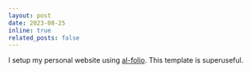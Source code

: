 ```yaml
---
layout: post
date: 2023-08-25
inline: true
related_posts: false
---
```


I setup my personal website using [al-folio](https://github.com/alshedivat/al-folio). This template is superuseful.